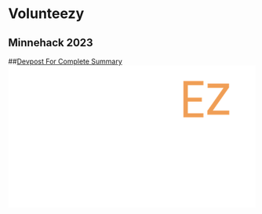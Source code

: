 # Volunteezy
## Minnehack 2023
##[Devpost For Complete Summary](https://devpost.com/software/volunteezy)
![Alt text](./frontend_v2/src/images/volunteezy_logo.png)


